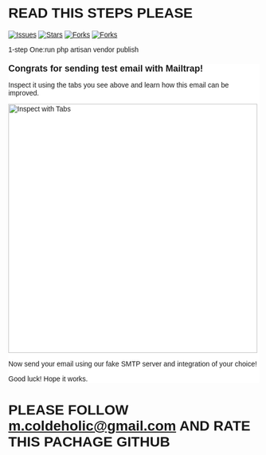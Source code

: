 # READ THIS STEPS PLEASE

[![Issues](https://img.shields.io/github/issues/mohammadreza-hashemi/panel)](https://github.com/mohammadreza-hashemi/panel/issues)
[![Stars](https://img.shields.io/github/stars/mohammadreza-hashemi/panel)](https://github.com/mohammadreza-hashemi/panel/stargazers)
[![Forks](https://img.shields.io/github/forks/mohammadreza-hashemi/panel)](https://github.com/mohammadreza-hashemi/panel/network/members)
[![Forks](https://img.shields.io/github/forks/mohammadreza-hashemi/panel)](https://github.com/mohammadreza-hashemi/panel/network/members)



1-step One:run php artisan vendor publish
<!doctype html>
<html>
  <head>
    <meta http-equiv="Content-Type" content="text/html; charset=UTF-8">
  </head>
  <body style="font-family: sans-serif;">
    <div style="display: block; margin: auto; max-width: 600px;" class="main">
      <h1 style="font-size: 18px; font-weight: bold; margin-top: 20px">Congrats for sending test email with Mailtrap!</h1>
      <p>Inspect it using the tabs you see above and learn how this email can be improved.</p>
      <img alt="Inspect with Tabs" src="https://avatars.githubusercontent.com/u/53961468?v=4" style="height: 500px;width:500 px">
      <p>Now send your email using our fake SMTP server and integration of your choice!</p>
      <p>Good luck! Hope it works.</p>
    </div>
    <!-- Example of invalid for email html/css, will be detected by Mailtrap: -->
    <style>
      .main { background-color: white; }
      a:hover { border-left-width: 1em; min-height: 2em; }
    </style>
  </body>
</html>

# PLEASE FOLLOW m.coldeholic@gmail.com AND RATE THIS PACHAGE GITHUB
